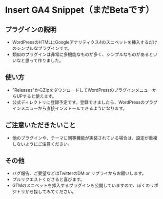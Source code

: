 # Insert GA4 Snippet（まだBetaです）

## プラグインの説明
- WordPressのHTMLにGoogleアナリティクス4のスニペットを挿入するだけのシンプルなプラグインです。
- 類似のプラグインは非常に多機能なものが多く、シンプルなものがあるといいなと思って作りました。

## 使い方
- "Releases"からZipをダウンロードしてWordPressのプラグインメニューからUPすると使えます。
- 公式ディレクトリに登録予定です。登録できましたら、WordPressのプラグインメニューから直接インストールできるようになります。

## ご注意いただきたいこと
- 他のプラグインや、テーマに同等機能が実装されている場合は、設定が重複しないようにご注意ください。

## その他 
- バグ報告、ご要望などはTwitterのDM or リプライからお願いします。
- プルリクエストくださると喜びます。
- GTMのスニペットを挿入するプラグインも公開していますので、ぼくのリポジトリから探してみてください。

